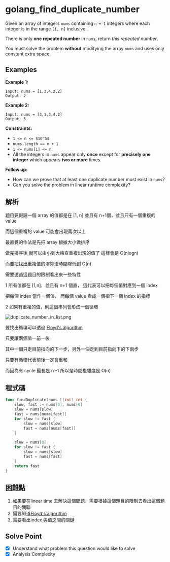 # golang_find_duplicate_number

Given an array of integers `nums` containing `n + 1` integers where each integer is in the range `[1, n]` inclusive.

There is only **one repeated number** in `nums`, return *this repeated number*.

You must solve the problem **without** modifying the array `nums` and uses only constant extra space.

## Examples

**Example 1:**

```
Input: nums = [1,3,4,2,2]
Output: 2

```

**Example 2:**

```
Input: nums = [3,1,3,4,2]
Output: 3

```

**Constraints:**

- `1 <= n <= $10^5$`
- `nums.length == n + 1`
- `1 <= nums[i] <= n`
- All the integers in `nums` appear only **once** except for **precisely one integer** which appears **two or more** times.

**Follow up:**

- How can we prove that at least one duplicate number must exist in `nums`?
- Can you solve the problem in linear runtime complexity?

## 解析

題目要假設一個 array 的值都是在 [1, n] 並且有 n+1個，並且只有一個重複的 value

而這個重複的 value 可能會出現兩次以上

最直覺的作法是先把 array 根據大小做排序

做完排序後 就可以由小到大檢查重複出現的值了 這樣會是 O(nlogn)

而要把找出重複值的演算法時間降低到 O(n)

需要透過這題目的限制看出來一些特性

1 所有值都在 [1,n]，並且有 n+1 個直， 這代表可以把每個值對應到一個 index

把每個 index 當作一個值， 而每個 value 看成一個指下一個 index 的指標

2 如果有重複的值，則這個串列會形成一個循環

![duplicate_number_in_list.png](https://s3-us-west-2.amazonaws.com/secure.notion-static.com/25a73eb8-6390-4ef2-83e7-61a5286e3ab4/duplicate_number_in_list.png)

要找出循環可以透過 [Floyd's algorithm](https://en.wikipedia.org/wiki/Cycle_detection#Tortoise_and_hare)

只要讓兩個值一前一後

其中一個只走目前指向的下一步，另外一個走到目前指向下的下兩步

只要有循環代表前後一定會重和

而因為有 cycle 最長是 n -1 所以是時間複雜度是 O(n)

## 程式碼

```go
func findDuplicate(nums []int) int {
    slow, fast := nums[0], nums[0]
    slow = nums[slow]
    fast = nums[nums[fast]]
    for slow != fast {
        slow = nums[slow]
        fast = nums[nums[fast]]
    }
    
    slow = nums[0]
    for slow != fast {
        slow = nums[slow]
        fast = nums[fast]
    }
    return fast
}
```

## 困難點

1. 如果要在linear time 去解決這個問題，需要根據這個題目的限制去看出這個題目的關聯
2. 需要知道[Floyd's algorithm](https://en.wikipedia.org/wiki/Cycle_detection#Tortoise_and_hare)
3. 需要看出index 與值之間的關鏈

## Solve Point

- [x]  Understand what problem this question would like to solve
- [x]  Analysis Complexity